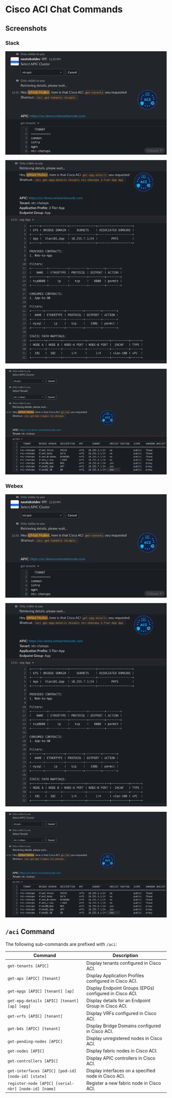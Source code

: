 # Cisco ACI Chat Commands

## Screenshots

### Slack

![image](../images/aci-slack-get-tenants.png)

![image](../images/aci-slack-get-epg-details.png)
  
![image](../images/aci-slack-get-bds.png)

### Webex

![image](../images/aci-slack-get-tenants.png)

![image](../images/aci-slack-get-epg-details.png)
  
![image](../images/aci-slack-get-bds.png)

## `/aci` Command

The following sub-commands are prefixed with `/aci`:

| Command | Description |
| ------- | ----------- |
| `get-tenants [APIC]` | Display tenants configured in Cisco ACI.|
| `get-aps [APIC] [tenant]` | Display Application Profiles configured in Cisco ACI.|
| `get-epgs [APIC] [tenant] [ap]` | Display Endpoint Groups (EPGs) configured in Cisco ACI.|
| `get-epg-details [APIC] [tenant] [ap] [epg]` | Display details for an Endpoint Group in Cisco ACI.|
| `get-vrfs [APIC] [tenant]` | Display VRFs configured in Cisco ACI.|
| `get-bds [APIC] [tenant]` | Display Bridge Domains configured in Cisco ACI.|
| `get-pending-nodes [APIC]` |  Display unregistered nodes in Cisco ACI.|
| `get-nodes [APIC]` | Display fabric nodes in Cisco ACI.|
| `get-controllers [APIC]` | Display APIC controllers in Cisco ACI.|
| `get-interfaces [APIC] [pod-id] [node-id] [state]` | Display interfaces on a specified node in Cisco ACI.|
| `register-node [APIC] [serial-nbr] [node-id] [name]` | Register a new fabric node in Cisco ACI.|
